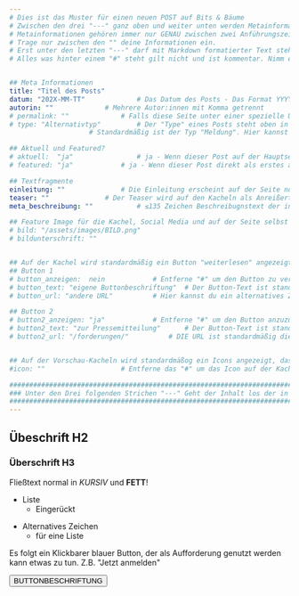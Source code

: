 ```yaml
---
# Dies ist das Muster für einen neuen POST auf Bits & Bäume
# Zwischen den drei "---" ganz oben und weiter unten werden Metainformationen eingetragen.
# Metainformationen gehören immer nur GENAU zwischen zwei Anführungszeichen.
# Trage nur zwischen den "" deine Informationen ein.
# Erst unter den letzten "---" darf mit Markdown formatierter Text stehen.
# Alles was hinter einem "#" steht gilt nicht und ist kommentar. Nimm ein "#" weg, wenn du die jeweilige information dahinter festlegen willst.


## Meta Informationen
title: "Titel des Posts"
datum: "202X-MM-TT" 			# Das Datum des Posts - Das Format YYYY-MM-DD muss eingehalten werden!
autorin: ""				# Mehrere Autor:innen mit Komma getrennt
# permalink: ""				# Falls diese Seite unter einer spezielle URL erreichbar sein soll und nicht unter /posts/datei-name
# type: "Alternativtyp"			# Der "Type" eines Posts steht oben in den Kacheln und auf der Seite ganz oben.
					# Standardmäßig ist der Typ "Meldung". Hier kannst du das ändern z.B. "Bericht" oder "Jobangebot" etc.

## Aktuell und Featured?
# aktuell:  "ja" 				# ja - Wenn dieser Post auf der Hauptseite unter Aktuelles auftauchen soll (falls er nicht featured ist)
# featured: "ja"  			# ja - Wenn dieser Post direkt als erstes auf der Landing Page angezeigt werden soll, ansonsten "nein" oder Zeile löschen

## Textfragmente
einleitung: ""				# Die Einleitung erscheint auf der Seite noch vor den Autor:innen und dem Feature Image
teaser: ""				# Der Teaser wird auf den Kacheln als Anreißertext angezeigt.
meta_beschreibung: "" 			# ≤135 Zeichen Beschreibugnstext der in Social Media und Suchergebnissen unter dem Titel angezeigt wird (also extern)

## Feature Image für die Kachel, Social Media und auf der Seite selbst
# bild: "/assets/images/BILD.png"
# bildunterschrift: ""


## Auf der Kachel wird standardmäßig ein Button "weiterlesen" angezeigt. Dieser kann hier angepasst oder versteckt werden
## Button 1
# button_anzeigen:  nein 			# Entferne "#" um den Button zu verstecken
# button_text: "eigene Buttonbeschriftung"	# Der Button-Text ist standardmäßig "weiterlesen"
# button_url: "andere URL"			# Hier kannst du ein alternatives Ziel z.B. eine extern URL angeben

## Button 2
# button2_anzeigen: "ja" 			# Entferne "#" um den Button anzuzueigen
# button2_text: "zur Pressemitteilung"		# Der Button-Text ist standardmäßig "weiterlesen"
# button2_url: "/forderungen/"			# DIE URL ist standardmäßig die des Posts - Hier kannst du ein alternatives Ziel z.B. eine extern URL angeben


## Auf der Vorschau-Kacheln wird standardmäßog ein Icons angezeigt, das kann hier abgeschaltet werden.
#icon: ""					# Entferne das "#" um das Icon auf der Kachel auszuschalten

#########################################################################################################
### Unter den Drei folgenden Strichen "---" Geht der Inhalt los der in Markdown formatiert sein darf! ###
#########################################################################################################
---
```


## Übeschrift H2
### Überschrift H3
Fließtext normal in *KURSIV* und **FETT**!

* Liste
  * Eingerückt
  
- Alternatives Zeichen
  - für eine Liste

Es folgt ein Klickbarer blauer Button, der als Aufforderung genutzt werden kann etwas zu tun. Z.B. "Jetzt anmelden"

<a href="https://zieldomain.de/zielslug">
<button class="btn-dark">BUTTONBESCHRIFTUNG</button>
</a>










